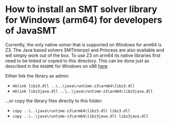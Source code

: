 <!--
This file is part of JavaSMT,
an API wrapper for a collection of SMT solvers:
https://github.com/sosy-lab/java-smt

SPDX-FileCopyrightText: 2025 Dirk Beyer <https://www.sosy-lab.org>

SPDX-License-Identifier: Apache-2.0
-->

# How to install an SMT solver library for Windows (arm64) for developers of JavaSMT

Currently, the only native solver that is supported on Windows for arm64 is Z3. The Java based
solvers SMTInterpol and Princess are also available and will simply work out of the box. To use
Z3 on arm64 its native libraries first need to be linked or copied to this directory. This can
be done just as described in the `README` for Windows on x86 [here](../x86_64-windows/README.md)

Either link the library as admin:
- `mklink libz3.dll ..\..\java\runtime-z3\arm64\libz3.dll`
- `mklink libz3java.dll ..\..\java\runtime-z3\arm64\libz3java.dll`

...or copy the library files directly to this folder:
- `copy ..\..\java\runtime-z3\arm64\libz3.dll libz3.dll`
- `copy ..\..\java\runtime-z3\arm64\libz3java.dll libz3java.dll`
